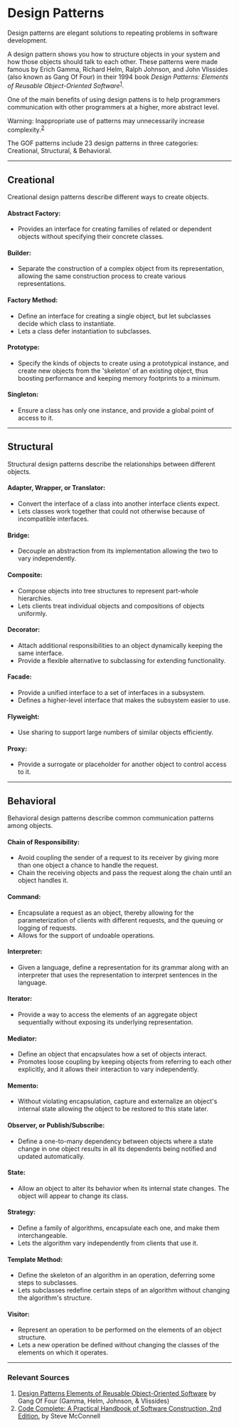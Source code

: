 # Design Patterns

Design patterns are elegant solutions to repeating problems in software development.

A design pattern shows you how to structure objects in your system and how those objects should talk to each other. These patterns were made famous by Erich Gamma, Richard Helm, Ralph Johnson, and John Vlissides (also known as Gang Of Four) in their 1994 book *Design Patterns: Elements of Reusable Object-Oriented Software*<sup>[1]</sup>.

One of the main benefits of using design pattens is to help programmers communication with other programmers at a higher, more abstract level.

Warning: Inappropriate use of patterns may unnecessarily increase complexity.<sup>[2]</sup>


The GOF patterns include 23 design patterns in three categories: Creational, Structural, & Behavioral.

---

## Creational
Creational design patterns describe different ways to create objects.

#### Abstract Factory:
- Provides an interface for creating families of related or dependent objects without specifying their concrete classes.

#### Builder:
- Separate the construction of a complex object from its representation, allowing the same construction process to create various representations.

#### Factory Method:
- Define an interface for creating a single object, but let subclasses decide which class to instantiate. 
- Lets a class defer instantiation to subclasses.

#### Prototype:
- Specify the kinds of objects to create using a prototypical instance, and create new objects from the 'skeleton' of an existing object, thus boosting performance and keeping memory footprints to a minimum.

#### Singleton:
- Ensure a class has only one instance, and provide a global point of access to it.

---

## Structural
Structural design patterns describe the relationships between different objects.

#### Adapter, Wrapper, or Translator:
- Convert the interface of a class into another interface clients expect.
- Lets classes work together that could not otherwise because of incompatible interfaces.

#### Bridge:
- Decouple an abstraction from its implementation allowing the two to vary independently.

#### Composite:
- Compose objects into tree structures to represent part-whole hierarchies.
- Lets clients treat individual objects and compositions of objects uniformly.

#### Decorator:
- Attach additional responsibilities to an object dynamically keeping the same interface.
- Provide a flexible alternative to subclassing for extending functionality.

#### Facade:
- Provide a unified interface to a set of interfaces in a subsystem.
- Defines a higher-level interface that makes the subsystem easier to use.

#### Flyweight:
- Use sharing to support large numbers of similar objects efficiently.

#### Proxy:
- Provide a surrogate or placeholder for another object to control access to it.

---

## Behavioral
Behavioral design patterns describe common communication patterns among objects.

#### Chain of Responsibility:
- Avoid coupling the sender of a request to its receiver by giving more than one object a chance to handle the request.
- Chain the receiving objects and pass the request along the chain until an object handles it.

#### Command:
- Encapsulate a request as an object, thereby allowing for the parameterization of clients with different requests, and the queuing or logging of requests.
- Allows for the support of undoable operations.	

#### Interpreter:
- Given a language, define a representation for its grammar along with an interpreter that uses the representation to interpret sentences in the language.

#### Iterator:
- Provide a way to access the elements of an aggregate object sequentially without exposing its underlying representation.

#### Mediator:
- Define an object that encapsulates how a set of objects interact.
- Promotes loose coupling by keeping objects from referring to each other explicitly, and it allows their interaction to vary independently.

#### Memento:
- Without violating encapsulation, capture and externalize an object's internal state allowing the object to be restored to this state later.

#### Observer, or Publish/Subscribe:
- Define a one-to-many dependency between objects where a state change in one object results in all its dependents being notified and updated automatically.

#### State:
- Allow an object to alter its behavior when its internal state changes. The object will appear to change its class.

#### Strategy:
- Define a family of algorithms, encapsulate each one, and make them interchangeable.
- Lets the algorithm vary independently from clients that use it.

#### Template Method:
- Define the skeleton of an algorithm in an operation, deferring some steps to subclasses.
- Lets subclasses redefine certain steps of an algorithm without changing the algorithm's structure.

#### Visitor:
- Represent an operation to be performed on the elements of an object structure.
- Lets a new operation be defined without changing the classes of the elements on which it operates.

---

### Relevant Sources
1. [Design Patterns Elements of Reusable Object-Oriented Software][1] by Gang Of Four (Gamma, Helm, Johnson, & Vlissides)
2. [Code Complete: A Practical Handbook of Software Construction, 2nd Edition.][2] by Steve McConnell

[1]:https://www.amazon.com/Design-Patterns-Object-Oriented-Addison-Wesley-Professional-ebook/dp/B000SEIBB8
[2]:https://www.amazon.com/Code-Complete-Practical-Handbook-Construction/dp/0735619670/
